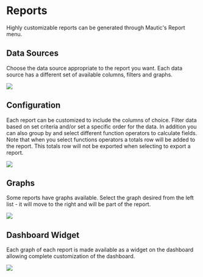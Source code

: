 # Reports

Highly customizable reports can be generated through Mautic's Report menu.

## Data Sources

Choose the data source appropriate to the report you want. Each data source has a different set of available columns, filters and graphs.
 
![](media/data-source.png)

## Configuration

Each report can be customized to include the columns of choice. Filter data based on set criteria and/or set a specific order for the data.
In addition you can also group by and select different function operators to calculate fields. Note that when you select functions operators a totals row will be added to the report. This totals row will not be exported when selecting to export a report.
 
![](media/config.png)

## Graphs

Some reports have graphs available. Select the graph desired from the left list - it will move to the right and will be part of the report.

![](media/graphs.png)

## Dashboard Widget

Each graph of each report is made available as a widget on the dashboard allowing complete customization of the dashboard. 
 
![](media/widget.png)